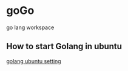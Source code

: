 # goGo
go lang workspace

## How to start Golang in ubuntu
[golang ubuntu setting](https://medium.com/@siisee111/start-go-with-vscode-ubuntu18-04-d70e28260229)
